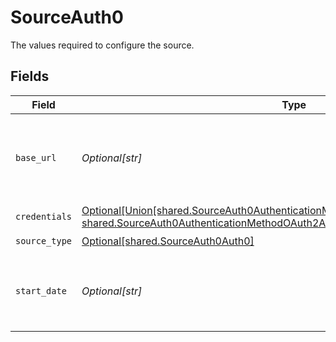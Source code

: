 # SourceAuth0

The values required to configure the source.


## Fields

| Field                                                                                                                                                                                                       | Type                                                                                                                                                                                                        | Required                                                                                                                                                                                                    | Description                                                                                                                                                                                                 | Example                                                                                                                                                                                                     |
| ----------------------------------------------------------------------------------------------------------------------------------------------------------------------------------------------------------- | ----------------------------------------------------------------------------------------------------------------------------------------------------------------------------------------------------------- | ----------------------------------------------------------------------------------------------------------------------------------------------------------------------------------------------------------- | ----------------------------------------------------------------------------------------------------------------------------------------------------------------------------------------------------------- | ----------------------------------------------------------------------------------------------------------------------------------------------------------------------------------------------------------- |
| `base_url`                                                                                                                                                                                                  | *Optional[str]*                                                                                                                                                                                             | :heavy_check_mark:                                                                                                                                                                                          | The Authentication API is served over HTTPS. All URLs referenced in the documentation have the following base `https://YOUR_DOMAIN`                                                                         | https://dev-yourOrg.us.auth0.com/                                                                                                                                                                           |
| `credentials`                                                                                                                                                                                               | [Optional[Union[shared.SourceAuth0AuthenticationMethodOAuth2ConfidentialApplication, shared.SourceAuth0AuthenticationMethodOAuth2AccessToken]]](undefined/models/shared/sourceauth0authenticationmethod.md) | :heavy_check_mark:                                                                                                                                                                                          | N/A                                                                                                                                                                                                         |                                                                                                                                                                                                             |
| `source_type`                                                                                                                                                                                               | [Optional[shared.SourceAuth0Auth0]](undefined/models/shared/sourceauth0auth0.md)                                                                                                                            | :heavy_check_mark:                                                                                                                                                                                          | N/A                                                                                                                                                                                                         |                                                                                                                                                                                                             |
| `start_date`                                                                                                                                                                                                | *Optional[str]*                                                                                                                                                                                             | :heavy_minus_sign:                                                                                                                                                                                          | UTC date and time in the format 2017-01-25T00:00:00Z. Any data before this date will not be replicated.                                                                                                     | 2023-08-05T00:43:59.244Z                                                                                                                                                                                    |
